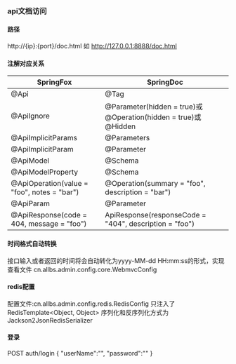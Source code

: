 ### api文档访问
#### 路径 
http://{ip}:{port}/doc.html
如 http://127.0.0.1:8888/doc.html
#### 注解对应关系

| SpringFox | SpringDoc                                                    |
| -- |--------------------------------------------------------------|
| @Api | @Tag                                                         |
| @ApiIgnore | @Parameter(hidden = true)或@Operation(hidden = true)或@Hidden |
| @ApiImplicitParams | @Parameters                                                  |
| @ApiImplicitParam | @Parameter                                                   |
| @ApiModel | @Schema                                                      |
| @ApiModelProperty | @Schema                                                      |
| @ApiOperation(value = "foo", notes = "bar") | @Operation(summary = "foo", description = "bar")             |
| @ApiParam | @Parameter                                                   |
| @ApiResponse(code = 404, message = "foo") | ApiResponse(responseCode = "404", description = "foo")       |

#### 时间格式自动转换
接口输入或者返回的时间将会自动转化为yyyy-MM-dd HH:mm:ss的形式，实现查看文件
cn.allbs.admin.config.core.WebmvcConfig

#### redis配置
配置文件:cn.allbs.admin.config.redis.RedisConfig
只注入了RedisTemplate<Object, Object>
序列化和反序列化方式为Jackson2JsonRedisSerializer

#### 登录
POST auth/login
{
    "userName":"",
    "password":""
}
